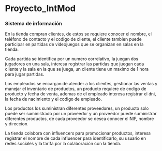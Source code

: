 # Proyecto_IntMod
### Sistema de información

En la tienda compran clientes, de estos se requiere conocer el nombre, el teléfono de contacto y el codigo de cliente, el cliente tambien puede participar en partidas de videojuegos que se organizan en salas en la tienda.

Cada partida se identifica por un numero correlativo, la juegan dos jugadores en una sala, interesa registrar las partidas que juegan cada cliente y la sala en la que se juega, un cliente tiene un maximo de 1 hora para jugar partidas.

Los empleados se encargan de atender a los clientes, gestionar las ventas y manejar el inventario de productos, un producto requiere de codigo de producto y fecha de venta, ademas de el empleado interesa registrar el dni, la fecha de nacimiento y el codigo de empleado.

Los productos los suministran diferentes proveedores, un producto solo puede ser suministrado por un proveedor y un proveedor puede suministrar diferentes productos, de cada proveedor se desea conocer el NIF, nombre y direccion.

La tienda colabora con influencers para promocionar productos, interesa registrar el nombre de cada influencer para identificarlo, su usuario en redes sociales y la tarifa por la colaboración con la tienda.


